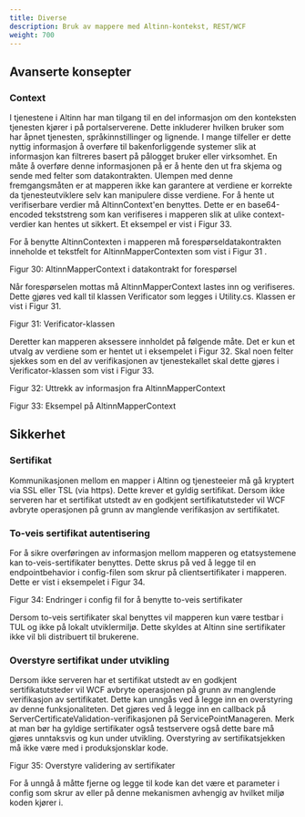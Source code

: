 ```yaml
---
title: Diverse
description: Bruk av mappere med Altinn-kontekst, REST/WCF
weight: 700
---
```



## Avanserte konsepter

### Context

I tjenestene i Altinn har man tilgang til en del informasjon om den konteksten tjenesten kjører i på portalserverene. Dette inkluderer hvilken bruker som har åpnet tjenesten, språkinnstillinger og lignende. I mange tilfeller er dette nyttig informasjon å overføre til bakenforliggende systemer slik at informasjon kan filtreres basert på pålogget bruker eller virksomhet. En måte å overføre denne informasjonen på er å hente den ut fra skjema og sende med felter som datakontrakten. Ulempen med denne fremgangsmåten er at mapperen ikke kan garantere at verdiene er korrekte da tjenesteutviklere selv kan manipulere disse verdiene. For å hente ut verifiserbare verdier må AltinnContext&#39;en benyttes. Dette er en base64-encoded tekststreng som kan verifiseres i mapperen slik at ulike context-verdier kan hentes ut sikkert. Et eksempel er vist i Figur 33.

For å benytte AltinnContexten i mapperen må forespørseldatakontrakten inneholde et tekstfelt for AltinnMapperContexten som vist i Figur 31 .

Figur 30: AltinnMapperContext i datakontrakt for forespørsel

Når forespørselen mottas må AltinnMapperContext lastes inn og verifiseres. Dette gjøres ved kall til klassen Verificator som legges i Utility.cs. Klassen er vist i Figur 31.

Figur 31: Verificator-klassen

Deretter kan mapperen aksessere innholdet på følgende måte. Det er kun et utvalg av verdiene som er hentet ut i eksempelet i Figur 32. Skal noen felter sjekkes som en del av verifikasjonen av tjenestekallet skal dette gjøres i Verificator-klassen som vist i Figur 33.

Figur 32: Uttrekk av informasjon fra AltinnMapperContext

Figur 33: Eksempel på AltinnMapperContext

## Sikkerhet

### Sertifikat

Kommunikasjonen mellom en mapper i Altinn og tjenesteeier må gå kryptert via SSL eller TSL (via https). Dette krever et gyldig sertifikat. Dersom ikke serveren har et sertifikat utstedt av en godkjent sertifikatutsteder vil WCF avbryte operasjonen på grunn av manglende verifikasjon av sertifikatet.

### To-veis sertifikat autentisering

For å sikre overføringen av informasjon mellom mapperen og etatsystemene kan to-veis-sertifikater benyttes. Dette skrus på ved å legge til en endpointbehavior i config-filen som skrur på clientsertifikater i mapperen. Dette er vist i eksempelet i Figur 34.

Figur 34: Endringer i config fil for å benytte to-veis sertifikater

Dersom to-veis sertifikater skal benyttes vil mapperen kun være testbar i TUL og ikke på lokalt utviklermiljø. Dette skyldes at Altinn sine sertifikater ikke vil bli distribuert til brukerene.

### Overstyre sertifikat under utvikling

 Dersom ikke serveren har et sertifikat utstedt av en godkjent sertifikatutsteder vil WCF avbryte operasjonen på grunn av manglende verifikasjon av sertifikatet. Dette kan unngås ved å legge inn en overstyring av denne funksjonaliteten. Det gjøres ved å legge inn en callback på ServerCertificateValidation-verifikasjonen på ServicePointManageren. Merk at man bør ha gyldige sertifikater også testservere også dette bare må gjøres unntaksvis og kun under utvikling. Overstyring av sertifikatsjekken må ikke være med i produksjonsklar kode.

Figur 35: Overstyre validering av sertifikater

For å unngå å måtte fjerne og legge til kode kan det være et parameter i config som skrur av eller på denne mekanismen avhengig av hvilket miljø koden kjører i.


